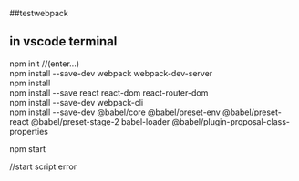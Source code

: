 ##testwebpack

in vscode terminal
---

npm init //(enter...)</br>
npm install --save-dev webpack webpack-dev-server</br>
npm install</br>
npm install --save react react-dom react-router-dom</br>
npm install --save-dev webpack-cli</br>
npm install --save-dev @babel/core @babel/preset-env @babel/preset-react @babel/preset-stage-2 babel-loader @babel/plugin-proposal-class-properties</br>

npm start

//start script error 
